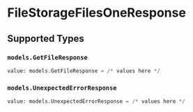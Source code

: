 # FileStorageFilesOneResponse


## Supported Types

### `models.GetFileResponse`

```python
value: models.GetFileResponse = /* values here */
```

### `models.UnexpectedErrorResponse`

```python
value: models.UnexpectedErrorResponse = /* values here */
```

